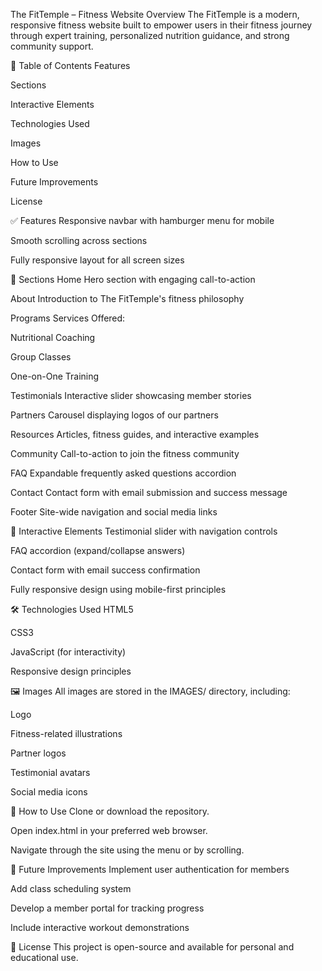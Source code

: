 The FitTemple – Fitness Website Overview
The FitTemple is a modern, responsive fitness website built to empower users in their fitness journey through expert training, personalized nutrition guidance, and strong community support.

🔗 Table of Contents
Features

Sections

Interactive Elements

Technologies Used

Images

How to Use

Future Improvements

License

✅ Features
Responsive navbar with hamburger menu for mobile

Smooth scrolling across sections

Fully responsive layout for all screen sizes

📂 Sections
Home
Hero section with engaging call-to-action

About
Introduction to The FitTemple's fitness philosophy

Programs
Services Offered:

Nutritional Coaching

Group Classes

One-on-One Training

Testimonials
Interactive slider showcasing member stories

Partners
Carousel displaying logos of our partners

Resources
Articles, fitness guides, and interactive examples

Community
Call-to-action to join the fitness community

FAQ
Expandable frequently asked questions accordion

Contact
Contact form with email submission and success message

Footer
Site-wide navigation and social media links

🧩 Interactive Elements
Testimonial slider with navigation controls

FAQ accordion (expand/collapse answers)

Contact form with email success confirmation

Fully responsive design using mobile-first principles

🛠️ Technologies Used
HTML5

CSS3

JavaScript (for interactivity)

Responsive design principles

🖼️ Images
All images are stored in the IMAGES/ directory, including:

Logo

Fitness-related illustrations

Partner logos

Testimonial avatars

Social media icons

🚀 How to Use
Clone or download the repository.

Open index.html in your preferred web browser.

Navigate through the site using the menu or by scrolling.

🔮 Future Improvements
Implement user authentication for members

Add class scheduling system

Develop a member portal for tracking progress

Include interactive workout demonstrations

📄 License
This project is open-source and available for personal and educational use.
